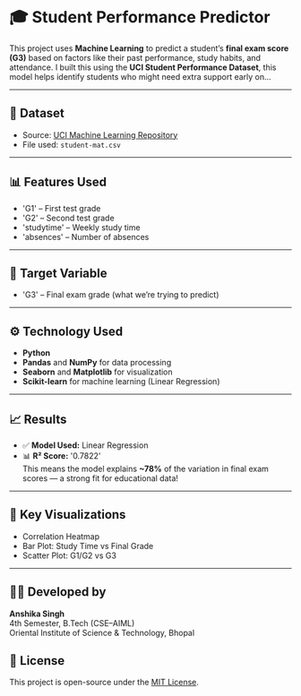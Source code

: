 # 🎓 Student Performance Predictor

This project uses **Machine Learning** to predict a student’s **final exam score (G3)** based on factors like their past performance, study habits, and attendance. I built this using the **UCI Student Performance Dataset**, this model helps identify students who might need extra support early on...

---

## 📂 Dataset
- Source: [UCI Machine Learning Repository](https://archive.ics.uci.edu/ml/datasets/Student+Performance)
- File used: `student-mat.csv`

---

## 📊 Features Used
- 'G1' – First test grade  
- 'G2' – Second test grade  
- 'studytime' – Weekly study time  
- 'absences' – Number of absences  

---

## 🎯 Target Variable
- 'G3' – Final exam grade (what we’re trying to predict)

---

## ⚙️ Technology Used
- **Python**
- **Pandas** and **NumPy** for data processing
- **Seaborn** and **Matplotlib** for visualization
- **Scikit-learn** for machine learning (Linear Regression)

---

## 📈 Results
- ✅ **Model Used:** Linear Regression
- 📊 **R² Score:** '0.7822'  
  This means the model explains **~78%** of the variation in final exam scores — a strong fit for educational data!

---

## 📌 Key Visualizations
- Correlation Heatmap
- Bar Plot: Study Time vs Final Grade
- Scatter Plot: G1/G2 vs G3

---

## 👩‍💻 Developed by
**Anshika Singh**  
4th Semester, B.Tech (CSE–AIML)  
Oriental Institute of Science & Technology, Bhopal  

## 📢 License
This project is open-source under the [MIT License](LICENSE).

